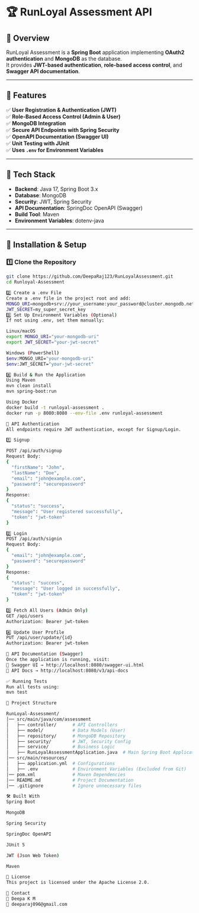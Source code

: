 # 🏆 RunLoyal Assessment API

## 📖 Overview
RunLoyal Assessment is a **Spring Boot** application implementing **OAuth2 authentication** and **MongoDB** as the database.  
It provides **JWT-based authentication**, **role-based access control**, and **Swagger API documentation**.

---

## 🚀 Features
✅ **User Registration & Authentication (JWT)**  
✅ **Role-Based Access Control (Admin & User)**  
✅ **MongoDB Integration**  
✅ **Secure API Endpoints with Spring Security**  
✅ **OpenAPI Documentation (Swagger UI)**  
✅ **Unit Testing with JUnit**  
✅ **Uses `.env` for Environment Variables**  

---

## 📌 Tech Stack
- **Backend**: Java 17, Spring Boot 3.x  
- **Database**: MongoDB  
- **Security**: JWT, Spring Security  
- **API Documentation**: SpringDoc OpenAPI (Swagger)  
- **Build Tool**: Maven  
- **Environment Variables**: dotenv-java  

---

## 🔧 Installation & Setup

### **1️⃣ Clone the Repository**
```sh
git clone https://github.com/DeepaRaj123/RunLoyalAssessment.git
cd Runloyal-Assessment

2️⃣ Create a .env File
Create a .env file in the project root and add:
MONGO_URI=mongodb+srv://your_username:your_password@cluster.mongodb.net/your_dbname
JWT_SECRET=my_super_secret_key
3️⃣ Set Up Environment Variables (Optional)
If not using .env, set them manually:

Linux/macOS
export MONGO_URI="your-mongodb-uri"
export JWT_SECRET="your-jwt-secret"

Windows (PowerShell)
$env:MONGO_URI="your-mongodb-uri"
$env:JWT_SECRET="your-jwt-secret"

4️⃣ Build & Run the Application
Using Maven
mvn clean install
mvn spring-boot:run

Using Docker
docker build -t runloyal-assessment .
docker run -p 8080:8080 --env-file .env runloyal-assessment

🔑 API Authentication
All endpoints require JWT authentication, except for Signup/Login.

1️⃣ Signup

POST /api/auth/signup
Request Body:
{
  "firstName": "John",
  "lastName": "Doe",
  "email": "john@example.com",
  "password": "securepassword"
}
Response:
{
  "status": "success",
  "message": "User registered successfully",
  "token": "jwt-token"
}

2️⃣ Login
POST /api/auth/signin
Request Body:
{
  "email": "john@example.com",
  "password": "securepassword"
}
Response:
{
  "status": "success",
  "message": "User logged in successfully",
  "token": "jwt-token"
}

3️⃣ Fetch All Users (Admin Only)
GET /api/users
Authorization: Bearer jwt-token

4️⃣ Update User Profile
PUT /api/user/update/{id}
Authorization: Bearer jwt-token

📘 API Documentation (Swagger)
Once the application is running, visit:
📌 Swagger UI → http://localhost:8080/swagger-ui.html
📌 API Docs → http://localhost:8080/v3/api-docs

✅ Running Tests
Run all tests using:
mvn test

📂 Project Structure

RunLoyal-Assessment/
│── src/main/java/com/assessment
│   ├── controller/      # API Controllers
│   ├── model/           # Data Models (User)
│   ├── repository/      # MongoDB Repository
│   ├── security/        # JWT, Security Config
│   ├── service/         # Business Logic
│   ├── RunLoyalAssessmentApplication.java  # Main Spring Boot Application
│── src/main/resources/
│   ├── application.yml  # Configurations
│   ├── .env             # Environment Variables (Excluded from Git)
│── pom.xml              # Maven Dependencies
│── README.md            # Project Documentation
│── .gitignore           # Ignore unnecessary files

🛠️ Built With
Spring Boot

MongoDB

Spring Security

SpringDoc OpenAPI

JUnit 5

JWT (Json Web Token)

Maven

📜 License
This project is licensed under the Apache License 2.0.

📩 Contact
👤 Deepa K M
📧 deeparaj096@gmail.com


